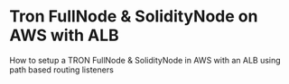 # Tron FullNode & SolidityNode on AWS with ALB
How to setup a TRON FullNode &amp; SolidityNode in AWS with an ALB using path based routing listeners
